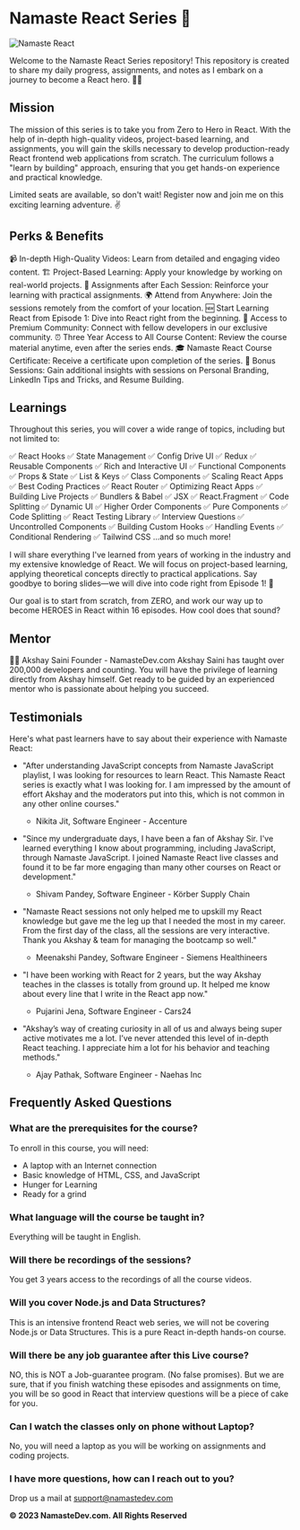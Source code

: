 # Namaste React Series 🚀

![Namaste React](https://namastedev.com/namaste-react/assets/img/nrs.jpg)

Welcome to the Namaste React Series repository! This repository is created to share my daily progress, assignments, and notes as I embark on a journey to become a React hero. 🦸‍♂️

## Mission

The mission of this series is to take you from Zero to Hero in React. With the help of in-depth high-quality videos, project-based learning, and assignments, you will gain the skills necessary to develop production-ready React frontend web applications from scratch. The curriculum follows a "learn by building" approach, ensuring that you get hands-on experience and practical knowledge.

Limited seats are available, so don't wait! Register now and join me on this exciting learning adventure. ✌️

## Perks & Benefits

📹 In-depth High-Quality Videos: Learn from detailed and engaging video content.
🏗️ Project-Based Learning: Apply your knowledge by working on real-world projects.
📝 Assignments after Each Session: Reinforce your learning with practical assignments.
🌍 Attend from Anywhere: Join the sessions remotely from the comfort of your location.
🆕 Start Learning React from Episode 1: Dive into React right from the beginning.
👥 Access to Premium Community: Connect with fellow developers in our exclusive community.
⏰ Three Year Access to All Course Content: Review the course material anytime, even after the series ends.
🎓 Namaste React Course Certificate: Receive a certificate upon completion of the series.
🎁 Bonus Sessions: Gain additional insights with sessions on Personal Branding, LinkedIn Tips and Tricks, and Resume Building.

## Learnings

Throughout this series, you will cover a wide range of topics, including but not limited to:

✅ React Hooks
✅ State Management
✅ Config Drive UI
✅ Redux
✅ Reusable Components
✅ Rich and Interactive UI
✅ Functional Components
✅ Props & State
✅ List & Keys
✅ Class Components
✅ Scaling React Apps
✅ Best Coding Practices
✅ React Router
✅ Optimizing React Apps
✅ Building Live Projects
✅ Bundlers & Babel
✅ JSX
✅ React.Fragment
✅ Code Splitting
✅ Dynamic UI
✅ Higher Order Components
✅ Pure Components
✅ Code Splitting
✅ React Testing Library
✅ Interview Questions
✅ Uncontrolled Components
✅ Building Custom Hooks
✅ Handling Events
✅ Conditional Rendering
✅ Tailwind CSS
...and so much more!

I will share everything I've learned from years of working in the industry and my extensive knowledge of React. We will focus on project-based learning, applying theoretical concepts directly to practical applications. Say goodbye to boring slides—we will dive into code right from Episode 1! 🚀

Our goal is to start from scratch, from ZERO, and work our way up to become HEROES in React within 16 episodes. How cool does that sound?

## Mentor

👨‍🏫 Akshay Saini
Founder - NamasteDev.com
Akshay Saini has taught over 200,000 developers and counting. You will have the privilege of learning directly from Akshay himself. Get ready to be guided by an experienced mentor who is passionate about helping you succeed.

## Testimonials

Here's what past learners have to say about their experience with Namaste React:

- "After understanding JavaScript concepts from Namaste JavaScript playlist, I was looking for resources to learn React. This Namaste React series is exactly what I was looking for. I am impressed by the amount of effort Akshay and the moderators put into this, which is not common in any other online courses."
  - Nikita Jit, Software Engineer - Accenture

- "Since my undergraduate days, I have been a fan of Akshay Sir. I've learned everything I know about programming, including JavaScript, through Namaste JavaScript. I joined Namaste React live classes and found it to be far more engaging than many other courses on React or development."
  - Shivam Pandey, Software Engineer - Körber Supply Chain

- "Namaste React sessions not only helped me to upskill my React knowledge but gave me the leg up that I needed the most in my career. From the first day of the class, all the sessions are very interactive. Thank you Akshay & team for managing the bootcamp so well."
  - Meenakshi Pandey, Software Engineer - Siemens Healthineers

- "I have been working with React for 2 years, but the way Akshay teaches in the classes is totally from ground up. It helped me know about every line that I write in the React app now."
  - Pujarini Jena, Software Engineer - Cars24

- "Akshay’s way of creating curiosity in all of us and always being super active motivates me a lot. I’ve never attended this level of in-depth React teaching. I appreciate him a lot for his behavior and teaching methods."
  - Ajay Pathak, Software Engineer - Naehas Inc

## Frequently Asked Questions

### What are the prerequisites for the course?

To enroll in this course, you will need:

- A laptop with an Internet connection
- Basic knowledge of HTML, CSS, and JavaScript
- Hunger for Learning
- Ready for a grind

### What language will the course be taught in?

Everything will be taught in English.

### Will there be recordings of the sessions?

You get 3 years access to the recordings of all the course videos.

### Will you cover Node.js and Data Structures?

This is an intensive frontend React web series, we will not be covering Node.js or Data Structures. This is a pure React in-depth hands-on course.

### Will there be any job guarantee after this Live course?

NO, this is NOT a Job-guarantee program. (No false promises). But we are sure, that if you finish watching these episodes and assignments on time, you will be so good in React that interview questions will be a piece of cake for you.

### Can I watch the classes only on phone without Laptop?

No, you will need a laptop as you will be working on assignments and coding projects.

### I have more questions, how can I reach out to you?

Drop us a mail at support@namastedev.com

**© 2023 NamasteDev.com. All Rights Reserved**